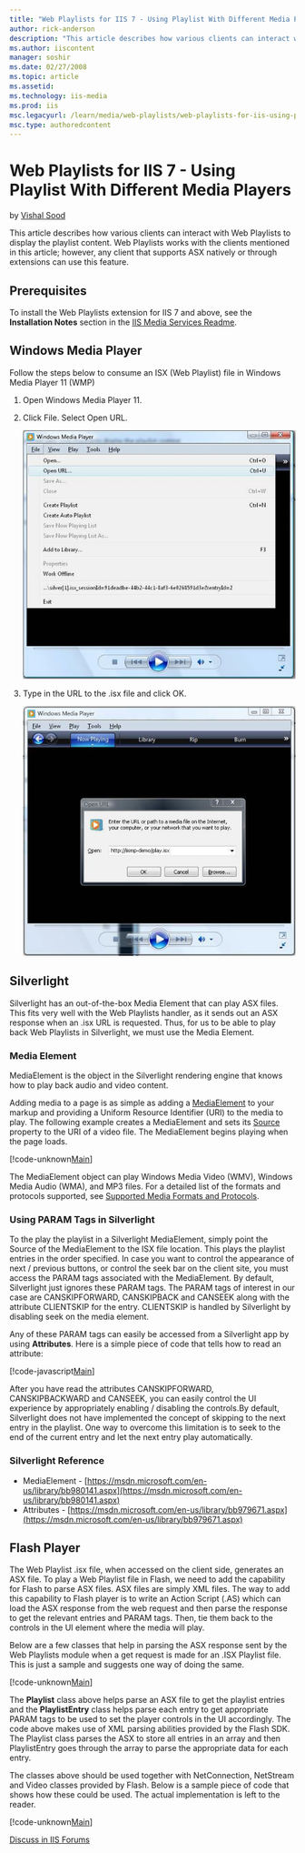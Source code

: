 ```yaml
---
title: "Web Playlists for IIS 7 - Using Playlist With Different Media Players | Microsoft Docs"
author: rick-anderson
description: "This article describes how various clients can interact with Web Playlists to display the playlist content. Web Playlists works with the clients mentioned in..."
ms.author: iiscontent
manager: soshir
ms.date: 02/27/2008
ms.topic: article
ms.assetid: 
ms.technology: iis-media
ms.prod: iis
msc.legacyurl: /learn/media/web-playlists/web-playlists-for-iis-using-playlist-with-different-media-players
msc.type: authoredcontent
---
```

Web Playlists for IIS 7 - Using Playlist With Different Media Players
====================
by [Vishal Sood](https://twitter.com/vishalsood)

This article describes how various clients can interact with Web Playlists to display the playlist content. Web Playlists works with the clients mentioned in this article; however, any client that supports ASX natively or through extensions can use this feature.

<a id="Prerequisites"></a>

## Prerequisites

To install the Web Playlists extension for IIS 7 and above, see the **Installation Notes** section in the [IIS Media Services Readme](../iis-media-services/iis-media-services-readme.md).

<a id="Windows"></a>

## Windows Media Player

Follow the steps below to consume an ISX (Web Playlist) file in Windows Media Player 11 (WMP)

1. Open Windows Media Player 11.
2. Click File. Select Open URL.

    [![](web-playlists-for-iis-using-playlist-with-different-media-players/_static/image2.jpg)](web-playlists-for-iis-using-playlist-with-different-media-players/_static/image1.jpg)
3. Type in the URL to the .isx file and click OK.

    [![](web-playlists-for-iis-using-playlist-with-different-media-players/_static/image4.jpg)](web-playlists-for-iis-using-playlist-with-different-media-players/_static/image3.jpg)

<a id="Silverlight"></a>

## Silverlight

Silverlight has an out-of-the-box Media Element that can play ASX files. This fits very well with the Web Playlists handler, as it sends out an ASX response when an .isx URL is requested. Thus, for us to be able to play back Web Playlists in Silverlight, we must use the Media Element.

### Media Element

MediaElement is the object in the Silverlight rendering engine that knows how to play back audio and video content.

Adding media to a page is as simple as adding a [MediaElement](https://msdn.microsoft.com/en-us/library/bb980132.aspx) to your markup and providing a Uniform Resource Identifier (URI) to the media to play. The following example creates a MediaElement and sets its [Source](https://msdn.microsoft.com/en-us/library/bb979939.aspx) property to the URI of a video file. The MediaElement begins playing when the page loads.

[!code-unknown[Main](web-playlists-for-iis-using-playlist-with-different-media-players/samples/sample-127297-1.unknown)]

The MediaElement object can play Windows Media Video (WMV), Windows Media Audio (WMA), and MP3 files. For a detailed list of the formats and protocols supported, see [Supported Media Formats and Protocols](https://msdn.microsoft.com/en-us/library/bb980063.aspx).

### Using PARAM Tags in Silverlight

To the play the playlist in a Silverlight MediaElement, simply point the Source of the MediaElement to the ISX file location. This plays the playlist entries in the order specified. In case you want to control the appearance of next / previous buttons, or control the seek bar on the client site, you must access the PARAM tags associated with the MediaElement. By default, Silverlight just ignores these PARAM tags. The PARAM tags of interest in our case are CANSKIPFORWARD, CANSKIPBACK and CANSEEK along with the attribute CLIENTSKIP for the entry. CLIENTSKIP is handled by Silverlight by disabling seek on the media element.

Any of these PARAM tags can easily be accessed from a Silverlight app by using **Attributes**. Here is a simple piece of code that tells how to read an attribute:


[!code-javascript[Main](web-playlists-for-iis-using-playlist-with-different-media-players/samples/sample2.js)]
 

After you have read the attributes CANSKIPFORWARD, CANSKIPBACKWARD and CANSEEK, you can easily control the UI experience by appropriately enabling / disabling the controls.By default, Silverlight does not have implemented the concept of skipping to the next entry in the playlist. One way to overcome this limitation is to seek to the end of the current entry and let the next entry play automatically.

### Silverlight Reference

- MediaElement - [https://msdn.microsoft.com/en-us/library/bb980141.aspx](https://msdn.microsoft.com/en-us/library/bb980141.aspx)
- Attributes - [https://msdn.microsoft.com/en-us/library/bb979671.aspx](https://msdn.microsoft.com/en-us/library/bb979671.aspx)

<a id="Flash"></a>

## Flash Player

The Web Playlist .isx file, when accessed on the client side, generates an ASX file. To play a Web Playlist file in Flash, we need to add the capability for Flash to parse ASX files. ASX files are simply XML files. The way to add this capability to Flash player is to write an Action Script (.AS) which can load the ASX response from the web request and then parse the response to get the relevant entries and PARAM tags. Then, tie them back to the controls in the UI element where the media will play.

Below are a few classes that help in parsing the ASX response sent by the Web Playlists module when a get request is made for an .ISX Playlist file. This is just a sample and suggests one way of doing the same.


[!code-unknown[Main](web-playlists-for-iis-using-playlist-with-different-media-players/samples/sample-127297-3.unknown)]


The **Playlist** class above helps parse an ASX file to get the playlist entries and the **PlaylistEntry** class helps parse each entry to get appropriate PARAM tags to be used to set the player controls in the UI accordingly. The code above makes use of XML parsing abilities provided by the Flash SDK. The Playlist class parses the ASX to store all entries in an array and then PlaylistEntry goes through the array to parse the appropriate data for each entry.

The classes above should be used together with NetConnection, NetStream and Video classes provided by Flash. Below is a sample piece of code that shows how these could be used. The actual implementation is left to the reader.


[!code-unknown[Main](web-playlists-for-iis-using-playlist-with-different-media-players/samples/sample-127297-4.unknown)]


[Discuss in IIS Forums](https://forums.iis.net/1145.aspx)